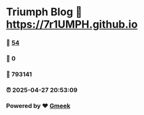 # Triumph Blog :link: https://7r1UMPH.github.io 
### :page_facing_up: [54](https://7r1UMPH.github.io/tag.html) 
### :speech_balloon: 0 
### :hibiscus: 793141 
### :alarm_clock: 2025-04-27 20:53:09 
### Powered by :heart: [Gmeek](https://github.com/Meekdai/Gmeek)
